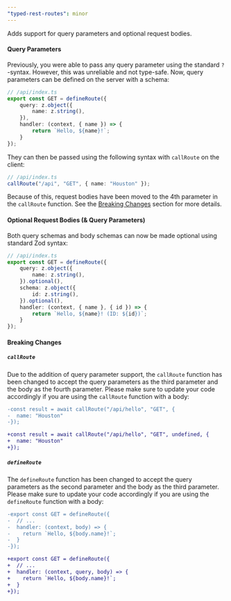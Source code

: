 ```yaml
---
"typed-rest-routes": minor
---
```


Adds support for query parameters and optional request bodies.

#### Query Parameters

Previously, you were able to pass any query parameter using the standard `?`-syntax. However, this was unreliable and not type-safe. Now, query parameters can be defined on the server with a schema:

```ts
// /api/index.ts
export const GET = defineRoute({
	query: z.object({
		name: z.string(),
	}),
	handler: (context, { name }) => {
		return `Hello, ${name}!`;
	}
});
```

They can then be passed using the following syntax with `callRoute` on the client:

```ts
// /api/index.ts
callRoute("/api", "GET", { name: "Houston" });
```

Because of this, request bodies have been moved to the 4th parameter in the `callRoute` function. See the [Breaking Changes](#breaking-changes) section for more details.

#### Optional Request Bodies (& Query Parameters)
Both query schemas and body schemas can now be made optional using standard Zod syntax:

```ts
// /api/index.ts
export const GET = defineRoute({
	query: z.object({
		name: z.string(),
	}).optional(),
	schema: z.object({
		id: z.string(),
	}).optional(),
	handler: (context, { name }, { id }) => {
		return `Hello, ${name}! (ID: ${id})`;
	}
});
```

#### Breaking Changes

##### `callRoute`
Due to the addition of query parameter support, the `callRoute` function has been changed to accept the query parameters as the third parameter and the body as the fourth parameter. Please make sure to update your code accordingly if you are using the `callRoute` function with a body:

```diff
-const result = await callRoute("/api/hello", "GET", {
-  name: "Houston"
-});

+const result = await callRoute("/api/hello", "GET", undefined, {
+  name: "Houston"
+});
```

##### `defineRoute`
The `defineRoute` function has been changed to accept the query parameters as the second parameter and the body as the third parameter. Please make sure to update your code accordingly if you are using the `defineRoute` function with a body:

```diff
-export const GET = defineRoute({
-  // ...
-  handler: (context, body) => {
-    return `Hello, ${body.name}!`;
-  }
-});

+export const GET = defineRoute({
+  // ...
+  handler: (context, query, body) => {
+    return `Hello, ${body.name}!`;
+  }
+});
```